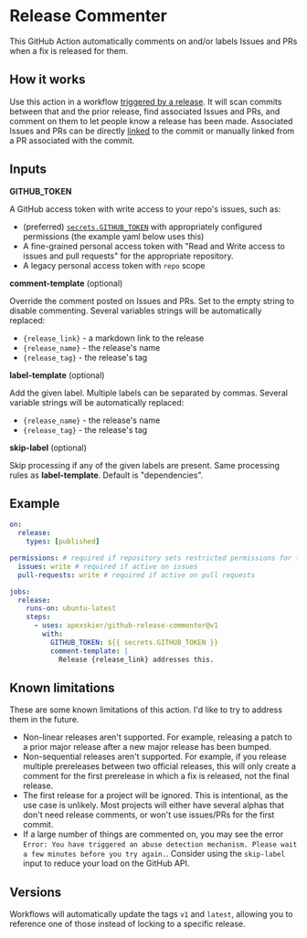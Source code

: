 # Release Commenter

This GitHub Action automatically comments on and/or labels Issues and PRs when a fix is released for them.

## How it works

Use this action in a workflow [triggered by a release](https://docs.github.com/en/free-pro-team@latest/actions/reference/events-that-trigger-workflows#release). It will scan commits between that and the prior release, find associated Issues and PRs, and comment on them to let people know a release has been made. Associated Issues and PRs can be directly [linked](https://docs.github.com/en/free-pro-team@latest/github/managing-your-work-on-github/linking-a-pull-request-to-an-issue) to the commit or manually linked from a PR associated with the commit.

## Inputs

**GITHUB_TOKEN**

A GitHub access token with write access to your repo's issues, such as:

- (preferred) [`secrets.GITHUB_TOKEN`](https://docs.github.com/en/free-pro-team@latest/actions/reference/authentication-in-a-workflow#about-the-github_token-secret) with appropriately configured permissions (the example yaml below uses this)
- A fine-grained personal access token with "Read and Write access to issues and pull requests" for the appropriate repository.
- A legacy personal access token with `repo` scope

**comment-template** (optional)

Override the comment posted on Issues and PRs. Set to the empty string to disable commenting. Several variables strings will be automatically replaced:

- `{release_link}` - a markdown link to the release
- `{release_name}` - the release's name
- `{release_tag}` - the release's tag

**label-template** (optional)

Add the given label. Multiple labels can be separated by commas. Several variable strings will be automatically replaced:

- `{release_name}` - the release's name
- `{release_tag}` - the release's tag

**skip-label** (optional)

Skip processing if any of the given labels are present. Same processing rules as **label-template**. Default is "dependencies".

## Example

```yml
on:
  release:
    types: [published]

permissions: # required if repository sets restricted permissions for token, see https://docs.github.com/en/actions/security-for-github-actions/security-guides/automatic-token-authentication#permissions-for-the-github_token
  issues: write # required if active on issues
  pull-requests: write # required if active on pull requests

jobs:
  release:
    runs-on: ubuntu-latest
    steps:
      - uses: apexskier/github-release-commenter@v1
        with:
          GITHUB_TOKEN: ${{ secrets.GITHUB_TOKEN }}
          comment-template: |
            Release {release_link} addresses this.
```

## Known limitations

These are some known limitations of this action. I'd like to try to address them in the future.

- Non-linear releases aren't supported. For example, releasing a patch to a prior major release after a new major release has been bumped.
- Non-sequential releases aren't supported. For example, if you release multiple prereleases between two official releases, this will only create a comment for the first prerelease in which a fix is released, not the final release.
- The first release for a project will be ignored. This is intentional, as the use case is unlikely. Most projects will either have several alphas that don't need release comments, or won't use issues/PRs for the first commit.
- If a large number of things are commented on, you may see the error `Error: You have triggered an abuse detection mechanism. Please wait a few minutes before you try again.`. Consider using the `skip-label` input to reduce your load on the GitHub API.

## Versions

Workflows will automatically update the tags `v1` and `latest`, allowing you to reference one of those instead of locking to a specific release.

